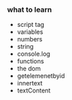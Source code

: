 ### what to learn 

- script tag 
- variables
- numbers
- string
- console.log
- functions
- the dom 
- getelemenetbyid
- innertext 
- textContent
